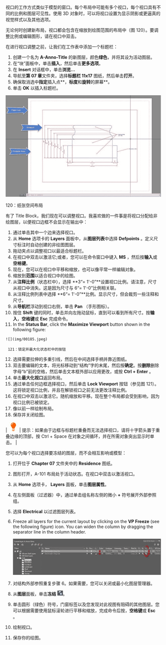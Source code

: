 视口的工作方式类似于模型的窗口。每个布局中可能有多个视口，每个视口具有不同的比例和图层可见性。使用 3D 对象时，可以将视口设置为显示阴影或更逼真的视觉样式以及其他选项。

无论何时创建新布局，视口都会包含在缩放到绘图范围的布局中（图 120）。要调整比例或编辑图形，请在视口中双击。

在进行视口调整之前，让我们在工作表中添加一个标题栏：

1.  创建一个名为 **A-Anno-Title** 的新图层，颜色**绿色**，并将其设为活动图层。
2.  在“块”面板中，单击**插入**，然后单击**更多选项**。
3.  在 **Insert** 对话框中，单击**浏览...**
4.  导航至**第 07 章**文件夹，选择**标题栏 11x17** 图纸，然后单击**打开**。
5.  确保取消选中**指定**插入点**，**标度**和**旋转**的屏幕**。
6.  单击 **OK** 以插入标题栏。

![](img/00184.jpeg)

 120：纸张空间布局

有了 Title Block，我们现在可以调整视口。我喜欢做的一件事是将视口分配给非绘图层，以便视口边框不会显示在输出中：

1.  通过单击其中一个边来选择视口。
2.  从 **Home** 选项卡的 **Layers** 面板中，从**图层列表**中选择 **Defpoints** 。定义尺寸标注时自动创建的非绘图图层。
3.  拖动夹点以调整视口以最适合标题栏。
4.  在视口中双击以激活它;或者，您可以在命令窗口中键入 **MS** ，然后按**输入**或**空格键**。
5.  现在，您可以在视口中平移和缩放，也可以像平常一样编辑对象。
6.  缩放到**范围**以适合视口中的绘图。
7.  从**注释比例**（状态栏中），选择 **3“= 1'-0”**设置视口比例。请注意，尺寸从视口中消失。这是因为尺寸与 6“= 1'-0”比例相关联。
8.  从注释比例列表中选择 **6“= 1'-0”**比例。显示尺寸，但会裁剪一些注释和尺寸。
9.  从**导航栏**浮动到视口右侧，单击 **Pan** （手形图标）。
10.  按住 **Shift** 键的同时，单击并向左拖动鼠标，直到可以看到所有尺寸。按**输入**，**空格键**或 **Esc** 完成命令。
11.  In the **Status Bar**, click the **Maximize Viewport** button shown in the following figure:

    ![](img/00185.jpeg)

     121：锁定并最大化状态栏中的按钮

12.  选择需要拉伸的多重引线，然后在中间选择手柄并靠近图纸。
13.  双击要编辑的文本，将光标移动到“结构”字的末尾，然后按**确定**。按**删除**删除字母“b”前的空格，然后单击文本框外部以应用更改，或按 **Ctrl + Enter** 。
14.  单击**最大化视口**返回布局。
15.  通过单击任何边框选择视口，然后单击 **Lock Viewport** 按钮（参见图 121）。这将锁定视口比例，并且在解锁视口之前无法更改注释比例。
16.  在视口中双击以激活它。随机缩放和平移。现在整个布局都会受到影响，因为视口比例已被锁定。
17.  像以前一样绘制布局。
18.  保存并关闭绘图。

| ![](img/00033.jpeg) | 提示：如果由于边框与标题栏重叠而无法选择视口，请将十字箭头置于重叠边缘的顶部，按 Ctrl + Space 在对象之间循环，并在所需对象突出显示时单击。 |

您可以为每个视口选择要冻结的图层，而不会相互影响或模型：

1.  打开位于 **Chapter 07** 文件夹中的 **Residence** 图纸。
2.  图形打开，A-101 布局处于活动状态。在视口中双击以激活视口。
3.  从 **Home** 选项卡， **Layers** 面板，单击**图层属性**。
4.  在左侧面板（过滤器）中，通过单击组名称左侧的微小 **+** 符号展开外部参照组。
5.  选择 **Electrical** 以过滤图层列表。
6.  Freeze all layers for the current layout by clicking on the **VP Freeze** (see the following figure) icon. You can widen the column by dragging the separator line in the column header.

    ![](img/00186.jpeg)

7.  对结构外部参照重复步骤 6。如果需要，您可以关闭或最小化图层管理器​​。
8.  从**图层**面板，单击**冻结** ![](img/00187.jpeg)。
9.  单击圆形（绿色）符号，门窗标签以及您发现对此视图有阻碍的其他图层。您可以根据需要使用鼠标滚轮进行平移和缩放，完成命令后按，**空格键**或 **Esc** 。
10.  绘制视口。
11.  保存你的绘图。